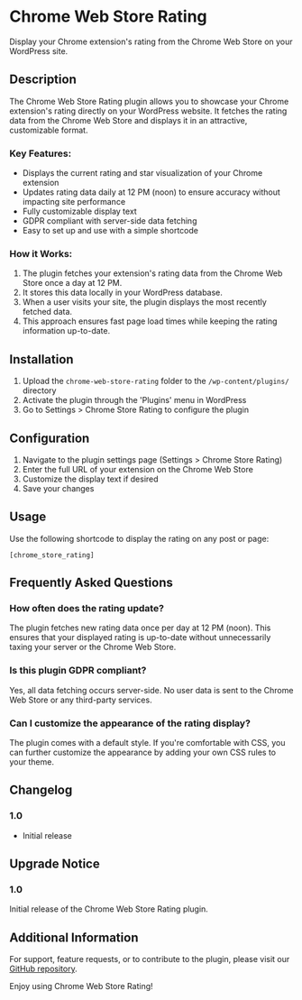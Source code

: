 # Chrome Web Store Rating

Display your Chrome extension's rating from the Chrome Web Store on your WordPress site.

## Description

The Chrome Web Store Rating plugin allows you to showcase your Chrome extension's rating directly on your WordPress website. It fetches the rating data from the Chrome Web Store and displays it in an attractive, customizable format.

### Key Features:

- Displays the current rating and star visualization of your Chrome extension
- Updates rating data daily at 12 PM (noon) to ensure accuracy without impacting site performance
- Fully customizable display text
- GDPR compliant with server-side data fetching
- Easy to set up and use with a simple shortcode

### How it Works:

1. The plugin fetches your extension's rating data from the Chrome Web Store once a day at 12 PM.
2. It stores this data locally in your WordPress database.
3. When a user visits your site, the plugin displays the most recently fetched data.
4. This approach ensures fast page load times while keeping the rating information up-to-date.

## Installation

1. Upload the `chrome-web-store-rating` folder to the `/wp-content/plugins/` directory
2. Activate the plugin through the 'Plugins' menu in WordPress
3. Go to Settings > Chrome Store Rating to configure the plugin

## Configuration

1. Navigate to the plugin settings page (Settings > Chrome Store Rating)
2. Enter the full URL of your extension on the Chrome Web Store
3. Customize the display text if desired
4. Save your changes

## Usage

Use the following shortcode to display the rating on any post or page:

```
[chrome_store_rating]
```

## Frequently Asked Questions

### How often does the rating update?

The plugin fetches new rating data once per day at 12 PM (noon). This ensures that your displayed rating is up-to-date without unnecessarily taxing your server or the Chrome Web Store.

### Is this plugin GDPR compliant?

Yes, all data fetching occurs server-side. No user data is sent to the Chrome Web Store or any third-party services.

### Can I customize the appearance of the rating display?

The plugin comes with a default style. If you're comfortable with CSS, you can further customize the appearance by adding your own CSS rules to your theme.

## Changelog

### 1.0
* Initial release

## Upgrade Notice

### 1.0
Initial release of the Chrome Web Store Rating plugin.

## Additional Information

For support, feature requests, or to contribute to the plugin, please visit our [GitHub repository](https://github.com/yourusername/chrome-web-store-rating).

Enjoy using Chrome Web Store Rating!
